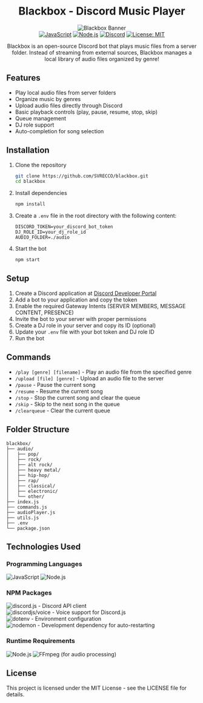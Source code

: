 # <div align="center">Blackbox - Discord Music Player</div>

<div align="center">
  <img src="https://techstarwebsolutions.com/images/static.png" alt="Blackbox Banner">
</div>

<div align="center">
  <a href="https://developer.mozilla.org/en-US/docs/Web/JavaScript"><img src="https://img.shields.io/badge/JavaScript-F7DF1E?style=for-the-badge&logo=javascript&logoColor=black" alt="JavaScript"></a>
  <a href="https://nodejs.org/"><img src="https://img.shields.io/badge/Node.js-43853D?style=for-the-badge&logo=node.js&logoColor=white" alt="Node.js"></a>
  <a href="https://discord.js.org/"><img src="https://img.shields.io/badge/Discord-5865F2?style=for-the-badge&logo=discord&logoColor=white" alt="Discord"></a>
  <a href="https://opensource.org/licenses/MIT"><img src="https://img.shields.io/badge/License-MIT-yellow.svg?style=for-the-badge" alt="License: MIT"></a>
</div>

<div align="center">
  <p>Blackbox is an open-source Discord bot that plays music files from a server folder. Instead of streaming from external sources, Blackbox manages a local library of audio files organized by genre!</p>
</div>


## Features

- Play local audio files from server folders
- Organize music by genres
- Upload audio files directly through Discord
- Basic playback controls (play, pause, resume, stop, skip)
- Queue management
- DJ role support
- Auto-completion for song selection

## Installation

1. Clone the repository
   ```bash
   git clone https://github.com/SVRECCO/blackbox.git
   cd blackbox
   ```

2. Install dependencies
   ```bash
   npm install
   ```

3. Create a `.env` file in the root directory with the following content:
   ```
   DISCORD_TOKEN=your_discord_bot_token
   DJ_ROLE_ID=your_dj_role_id
   AUDIO_FOLDER=./audio
   ```

4. Start the bot
   ```bash
   npm start
   ```

## Setup

1. Create a Discord application at [Discord Developer Portal](https://discord.com/developers/applications)
2. Add a bot to your application and copy the token
3. Enable the required Gateway Intents (SERVER MEMBERS, MESSAGE CONTENT, PRESENCE)
4. Invite the bot to your server with proper permissions
5. Create a DJ role in your server and copy its ID (optional)
6. Update your `.env` file with your bot token and DJ role ID
7. Run the bot

## Commands

- `/play [genre] [filename]` - Play an audio file from the specified genre
- `/upload [file] [genre]` - Upload an audio file to the server
- `/pause` - Pause the current song
- `/resume` - Resume the current song
- `/stop` - Stop the current song and clear the queue
- `/skip` - Skip to the next song in the queue
- `/clearqueue` - Clear the current queue

## Folder Structure

```
blackbox/
├── audio/
│   ├── pop/
│   ├── rock/
│   ├── alt rock/
│   ├── heavy metal/
│   ├── hip-hop/
│   ├── rap/
│   ├── classical/
│   ├── electronic/
│   └── other/
├── index.js
├── commands.js
├── audioPlayer.js
├── utils.js
├── .env
└── package.json
```

## Technologies Used

### Programming Languages
![JavaScript](https://img.shields.io/badge/JavaScript-F7DF1E?style=flat-square&logo=javascript&logoColor=black)
![Node.js](https://img.shields.io/badge/Node.js-43853D?style=flat-square&logo=node.js&logoColor=white)

### NPM Packages
![discord.js](https://img.shields.io/badge/discord.js-5865F2?style=flat-square&logo=discord&logoColor=white) - Discord API client  
![discordjs/voice](https://img.shields.io/badge/@discordjs/voice-5865F2?style=flat-square&logo=discord&logoColor=white) - Voice support for Discord.js  
![dotenv](https://img.shields.io/badge/dotenv-ECD53F?style=flat-square&logo=npm&logoColor=black) - Environment configuration  
![nodemon](https://img.shields.io/badge/nodemon-76D04B?style=flat-square&logo=nodemon&logoColor=white) - Development dependency for auto-restarting

### Runtime Requirements
![Node.js](https://img.shields.io/badge/Node.js_v16.9.0+-43853D?style=flat-square&logo=node.js&logoColor=white)
![FFmpeg](https://img.shields.io/badge/FFmpeg-007808?style=flat-square&logo=ffmpeg&logoColor=white) (for audio processing)

## License

This project is licensed under the MIT License - see the LICENSE file for details.
